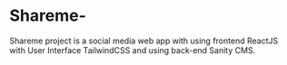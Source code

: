 # Shareme-
Shareme project is a social media web app with using frontend ReactJS with User Interface TailwindCSS and using back-end Sanity CMS.
